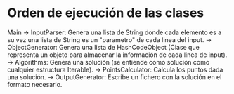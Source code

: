 # Orden de ejecución de las clases
Main -> 
    InputParser: Genera una lista de String donde cada elemento es a su vez una lista de String es un "parametro" de cada linea del input.
    ->
    ObjectGenerator: Genera una lista de HashCodeObject (Clase que representa un objeto para almacenar la información de cada linea de input).
    ->
    Algorithms: Genera una solución (se entiende como solución como cualquier estructura Iterable). ->
        PointsCalculator: Calcula los puntos dada una solución.
    ->
    OutputGenerator: Escribe un fichero con la solución en el formato necesario.